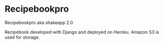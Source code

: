 Recipebookpro
=============

Recipebookpro aka shakeapp 2.0

Recipebook developed with Django and deployed on Heroku. Amazon S3 is used for storage.
